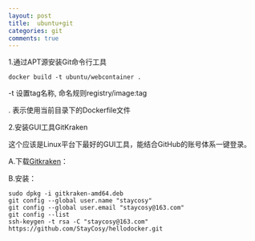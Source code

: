 ```yaml
---
layout: post
title:  ubuntu+git
categories: git
comments: true
---
```


1.通过APT源安装Git命令行工具

	docker build -t ubuntu/webcontainer .

-t 设置tag名称, 命名规则registry/image:tag

. 表示使用当前目录下的Dockerfile文件

2.安装GUI工具GitKraken

这个应该是Linux平台下最好的GUI工具，能结合GitHub的账号体系一键登录。

A.下载[Gitkraken][Gitkraken]：

B.安装：

	sudo dpkg -i gitkraken-amd64.deb
	git config --global user.name "staycosy"
	git config --global user.email "staycosy@163.com"
	git config --list
	ssh-keygen -t rsa -C "staycosy@163.com"
	https://github.com/StayCosy/hellodocker.git


[Gitkraken]: https://www.gitkraken.com/download/linux-deb
